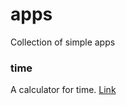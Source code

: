 # apps
Collection of simple apps

### time
A calculator for time. [Link](https://itntpiston.github.io/apps/time)